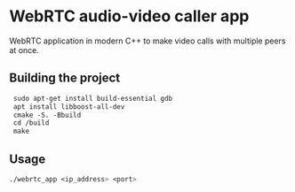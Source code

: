 # WebRTC audio-video caller app

WebRTC application in modern C++ to make video calls with multiple peers at once.

## Building the project

```css
 sudo apt-get install build-essential gdb
 apt install libboost-all-dev
 cmake -S. -Bbuild
 cd /build
 make
```

## Usage

```css
./webrtc_app <ip_address> <port>
```
